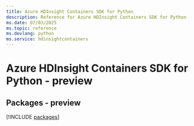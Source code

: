 ```yaml
---
title: Azure HDInsight Containers SDK for Python
description: Reference for Azure HDInsight Containers SDK for Python
ms.date: 07/03/2025
ms.topic: reference
ms.devlang: python
ms.service: hdinsightcontainers
---
```

# Azure HDInsight Containers SDK for Python - preview
## Packages - preview
[!INCLUDE [packages](hdinsight-containers-index.md)]